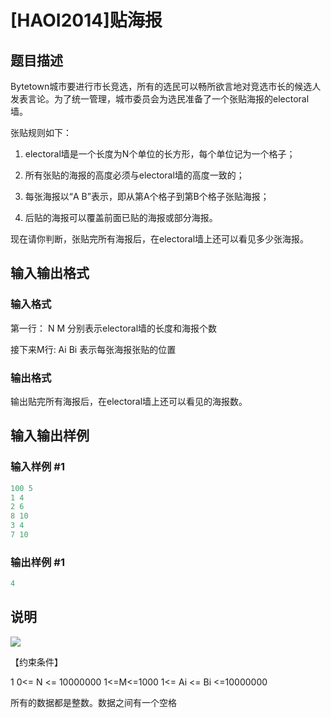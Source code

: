 # [HAOI2014]贴海报

## 题目描述

Bytetown城市要进行市长竞选，所有的选民可以畅所欲言地对竞选市长的候选人发表言论。为了统一管理，城市委员会为选民准备了一个张贴海报的electoral墙。

张贴规则如下：

1. electoral墙是一个长度为N个单位的长方形，每个单位记为一个格子；

2. 所有张贴的海报的高度必须与electoral墙的高度一致的；

3. 每张海报以“A B”表示，即从第A个格子到第B个格子张贴海报；

4. 后贴的海报可以覆盖前面已贴的海报或部分海报。

现在请你判断，张贴完所有海报后，在electoral墙上还可以看见多少张海报。

## 输入输出格式

### 输入格式

第一行： N M 分别表示electoral墙的长度和海报个数

接下来M行: Ai Bi 表示每张海报张贴的位置

### 输出格式

输出贴完所有海报后，在electoral墙上还可以看见的海报数。

## 输入输出样例

### 输入样例 #1

```cpp
100 5
1 4
2 6
8 10
3 4
7 10

```
### 输出样例 #1

```cpp
4
```


## 说明

 ![](https://cdn.luogu.com.cn/upload/pic/5209.png)

【约束条件】

1 0<= N <= 10000000 1<=M<=1000 1<= Ai <= Bi <=10000000

所有的数据都是整数。数据之间有一个空格

